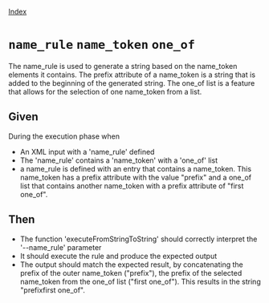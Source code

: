 [Index](./index.md)
# `name_rule` `name_token` `one_of`

The name_rule is used to generate a string based on the name_token elements it contains.
The prefix attribute of a name_token is a string that is added to the beginning of the generated string.
The one_of list is a feature that allows for the selection of one name_token from a list.

## Given
During the execution phase when
  - An XML input with a 'name_rule' defined
  - The 'name_rule' contains a 'name_token' with a 'one_of' list
  - a name_rule is defined with an entry that contains a name_token.
This name_token has a prefix attribute with the value "prefix" and a one_of list
that contains another name_token with a prefix attribute of "first one_of".

## Then
  - The function 'executeFromStringToString' should correctly interpret the '--name_rule' parameter
  - It should execute the rule and produce the expected output
  - The output should match the expected result, by concatenating the prefix of the outer name_token ("prefix"), the prefix of
the selected name_token from the one_of list ("first one_of"). This results in the string "prefixfirst one_of".
